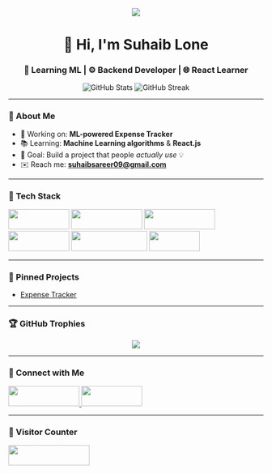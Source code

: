 <!-- Typing Animation -->
<p align="center">
  <img src="https://readme-typing-svg.herokuapp.com?font=Fira+Code&duration=3000&pause=1000&color=61DAFB&center=true&vCenter=true&width=435&lines=Hey+there!+I'm+Suhaib+Lone;ML+Enthusiast+%7C+React+Learner;I+love+building+real-world+projects" />
</p>

<!-- Profile Title -->
<h1 align="center">👋 Hi, I'm Suhaib Lone</h1>
<h3 align="center">🧠 Learning ML | ⚙️ Backend Developer | 🌐 React Learner</h3>

<!-- GitHub Stats -->
<p align="center">
  <img src="https://github-readme-stats.vercel.app/api?username=suhaib-lone&show_icons=true&theme=tokyonight" alt="GitHub Stats" />
  <img src="https://github-readme-streak-stats.herokuapp.com?user=suhaib-lone&theme=tokyonight" alt="GitHub Streak" />
</p>

---

### 🚀 About Me

- 🔭 Working on: **ML-powered Expense Tracker**
- 📚 Learning: **Machine Learning algorithms** & **React.js**
- 🧠 Goal: Build a project that people *actually use* 💡
- ✉️ Reach me: **suhaibsareer09@gmail.com**

---

<h3>💼 Tech Stack</h3>
<p align="left">
  <img src="https://img.shields.io/badge/-Python-05122A?style=flat&logo=python" height="40" width="120" />
  <img src="https://img.shields.io/badge/-FastAPI-05122A?style=flat&logo=fastapi" height="40" width="140" />
  <img src="https://img.shields.io/badge/-MongoDB-05122A?style=flat&logo=mongodb" height="40" width="140" />
  <img src="https://img.shields.io/badge/-React-05122A?style=flat&logo=react" height="40" width="120" />
  <img src="https://img.shields.io/badge/-JavaScript-05122A?style=flat&logo=javascript" height="40" width="150" />
  <img src="https://img.shields.io/badge/-Git-05122A?style=flat&logo=git" height="40" width="100" />
</p>



---

### 📌 Pinned Projects

- [Expense Tracker](https://github.com/suhaib-lone/expense-tracker)

---

### 🏆 GitHub Trophies

<p align="center">
  <img src="https://github-profile-trophy.vercel.app/?username=suhaib-lone&theme=onedark&margin-w=10&margin-h=15" />
</p>

---


<h3>🤝 Connect with Me</h3>
<p align="left">
  <a href="https://linkedin.com/in/suhaibsareer">
    <img src="https://img.shields.io/badge/-LinkedIn-blue?logo=linkedin&style=flat-square" height="40" width="140" />
  </a>
  <a href="mailto:suhaibsareer09@gmail.com">
    <img src="https://img.shields.io/badge/-Gmail-red?logo=gmail&style=flat-square" height="40" width="120" />
  </a>
</p>


---


<h3>👀 Visitor Counter</h3>
<p align="left">
  <img src="https://visitor-badge.laobi.icu/badge?page_id=suhaib-lone.suhaib-lone" height="40" width="160" />
</p>

